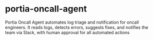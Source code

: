 # portia-oncall-agent

Portia Oncall Agent automates log triage and notification for oncall engineers. It reads logs, detects errors, suggests fixes, and notifies the team via Slack, with human approval for all automated actions
